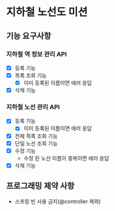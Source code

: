 # 지하철 노선도 미션
## 기능 요구사항 
### 지하철 역 정보 관리 API
- [x] 등록 기능
- [x] 목록 조회 기능
  - [x] 이미 등록된 이름이면 에러 응답 
- [x] 삭제 기능

### 지하철 노선 관리 API
- [x] 등록 기능
  - [x] 이미 등록된 이름이면 에러 응답
- [x] 전체 목록 조회 기능
- [x] 단일 노선 조회 기능
- [x] 수정 기능
  - 수정 된 노선 이름이 중복이면 에러 응답
- [x] 삭제 기능

## 프로그래밍 제약 사항
- 스프링 빈 사용 금지(@controller 제외)